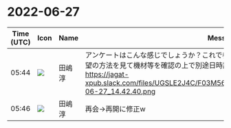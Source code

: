 # 2022-06-27

|Time (UTC)|Icon|Name|Message|
|---|---|---|---|
|05:44|![](https://secure.gravatar.com/avatar/698cc14290c3976fdd9f0a23494b87c1.jpg?s=72&d=https%3A%2F%2Fa.slack-edge.com%2Fdf10d%2Fimg%2Favatars%2Fava_0018-72.png)|田嶋　淳|アンケートはこんな感じでしょうか？これで参加するとご回答いただいた方の数、参加希望の方法を見て機材等を確認の上で別途日時調整かなと。<br>https://jagat-xpub.slack.com/files/UGSLE2J4C/F03M56FAACV/____________________________2022-06-27_14.42.40.png|
|05:46|![](https://secure.gravatar.com/avatar/698cc14290c3976fdd9f0a23494b87c1.jpg?s=72&d=https%3A%2F%2Fa.slack-edge.com%2Fdf10d%2Fimg%2Favatars%2Fava_0018-72.png)|田嶋　淳|再会→再開に修正w|
